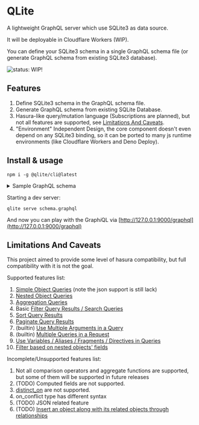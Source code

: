 # QLite

A lightweight GraphQL server which use SQLite3 as data source.

It will be deployable in Cloudflare Workers (WIP).

You can define your SQLite3 schema in a single GraphQL schema file (or generate GraphQL schema from existing SQLite3 database).

![**status: WIP!**](https://svg.hertz.services/text?content=Status:+WIP!&fontFamily=monospace&percent=0.9)

## Features

1. Define SQLite3 schema in the GraphQL schema file.
2. Generate GraphQL schema from existing SQLite Database.
3. Hasura-like query/mutation language (Subscriptions are planned), but not all features are supported, see [Limitations And Caveats](#limitions-and-caveats).
4. "Environment" Independent Design, the core component doesn't even depend on any SQLite3 binding, so it can be ported to many js runtime environments (like Cloudflare Workers and Deno Deploy).

## Install & usage

```shell
npm i -g @qlite/cli@latest
```

<details><summary>Sample GraphQL schema</summary>

```graphql
# define entity, we will generate Query for you
type books @entity {
  id: Int! @column(primary_key: true, alias_rowid: true)
  title: String! @column
  url: String @column
  created_at: String! @column(default: "STRFTIME('%Y-%m-%d %H:%M:%f', 'NOW')")
}

# example for many-to-many relations
type book_author_maps @entity(without_rowid: true) {
  book_id: Int! @column(primary_key: true)
  author_id: Int! @column(primary_key: true)
}

type authors @entity {
  id: Int! @column(primary_key: true, alias_rowid: true)
  name: String! @column
  created_at: String! @column(default: "STRFTIME('%Y-%m-%d %H:%M:%f', 'NOW')")
}

# define relation though type level directive (because it may contain non-trivial parameters)
extend type books
  @relation(
    name: "authors"
    target: "book_author_maps"
    defintions: { from: "id", to: "book_id" }
  )

extend type book_author_maps
  @relation(
    type: object
    name: "author"
    target: "authors"
    defintions: { from: "author_id", to: "id" }
  )
extend type book_author_maps
  @relation(
    type: object
    name: "book"
    target: "books"
    defintions: { from: "book_id", to: "id" }
  )

# You can also define foreign key constraints
extend type book_author_maps
  @foreign_key(from: "book_id", table: "books", to: "id")
extend type book_author_maps
  @foreign_key(from: "author_id", table: "authors", to: "id")

extend type authors
  @relation(
    name: "books"
    target: "book_author_maps"
    defintions: { from: "id", to: "author_id" }
  )
```

</details>

Starting a dev server:

```shell
qlite serve schema.graphql
```

And now you can play with the Graph*i*QL via [http://127.0.0.1:9000/graphql](http://127.0.0.1:9000/graphql)

## Limitations And Caveats

This project aimed to provide some level of hasura compatibility, but full compatibility with it is not the goal.

Supported features list:
1. [Simple Object Queries](https://hasura.io/docs/latest/queries/postgres/simple-object-queries/) (note the json support is still lack)
2. [Nested Object Queries](https://hasura.io/docs/latest/queries/postgres/nested-object-queries/)
3. [Aggregation Queries](https://hasura.io/docs/latest/queries/postgres/aggregation-queries/)
4. Basic [Filter Query Results / Search Queries](https://hasura.io/docs/latest/queries/postgres/query-filters/)
5. [Sort Query Results](https://hasura.io/docs/latest/queries/postgres/sorting/)
6. [Paginate Query Results](https://hasura.io/docs/latest/queries/postgres/pagination/)
7. (builtin) [Use Multiple Arguments in a Query](https://hasura.io/docs/latest/queries/postgres/multiple-arguments/)
8. (builtin) [Multiple Queries in a Request](https://hasura.io/docs/latest/queries/postgres/multiple-queries/)
9. [Use Variables / Aliases / Fragments / Directives in Queries](https://hasura.io/docs/latest/queries/postgres/variables-aliases-fragments-directives/)
10. [Filter based on nested objects' fields](https://hasura.io/docs/latest/queries/postgres/query-filters/#filter-based-on-nested-objects-fields)

Incomplete/Unsupported features list: 
1. Not all comparison operators and aggregate functions are supported, but some of them will be supported in future releases
2. (TODO) Computed fields are not supported.
3. [distinct_on](https://hasura.io/docs/latest/queries/postgres/distinct-queries/#the-distinct_on-argument) are not supported.
4. on_conflict type has different syntax
5. (TODO) JSON related feature
6. (TODO) [Insert an object along with its related objects through relationships](https://hasura.io/docs/latest/mutations/postgres/insert/#pg-nested-inserts)